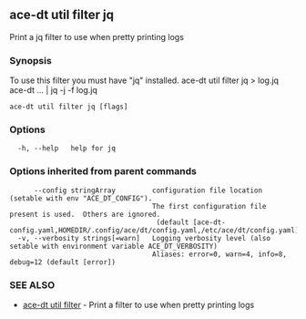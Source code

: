 ## ace-dt util filter jq

Print a jq filter to use when pretty printing logs

### Synopsis

To use this filter you must have "jq" installed.
		ace-dt util filter jq > log.jq
	ace-dt ... | jq -j -f log.jq

```
ace-dt util filter jq [flags]
```

### Options

```
  -h, --help   help for jq
```

### Options inherited from parent commands

```
      --config stringArray         configuration file location (setable with env "ACE_DT_CONFIG").
                                   The first configuration file present is used.  Others are ignored.
                                    (default [ace-dt-config.yaml,HOMEDIR/.config/ace/dt/config.yaml,/etc/ace/dt/config.yaml])
  -v, --verbosity strings[=warn]   Logging verbosity level (also setable with environment variable ACE_DT_VERBOSITY)
                                   Aliases: error=0, warn=4, info=8, debug=12 (default [error])
```

### SEE ALSO

* [ace-dt util filter](ace-dt_util_filter.md)	 - Print a filter to use when pretty printing logs

